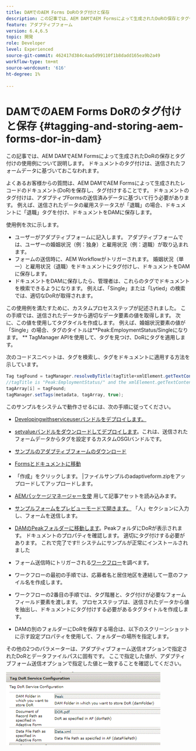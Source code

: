 ```yaml
---
title: DAMでのAEM Forms DoRのタグ付けと保存
description: この記事では、AEM DAMでAEM Formsによって生成されたDoRの保存とタグ付けの使用例について説明します。 ドキュメントのタグ付けは、送信されたフォームデータに基づいておこなわれます。
feature: アダプティブフォーム
version: 6.4,6.5
topic: 開発
role: Developer
level: Experienced
source-git-commit: 462417d384c4aa5d99110f1b8dadd165ea9b2a49
workflow-type: tm+mt
source-wordcount: '616'
ht-degree: 1%

---
```



# DAMでのAEM Forms DoRのタグ付けと保存 {#tagging-and-storing-aem-forms-dor-in-dam}

この記事では、AEM DAMでAEM Formsによって生成されたDoRの保存とタグ付けの使用例について説明します。 ドキュメントのタグ付けは、送信されたフォームデータに基づいておこなわれます。

よくあるお客様からの質問は、AEM DAMでAEM Formsによって生成されたレコードのドキュメント(DoR)を保存し、タグ付けすることです。 ドキュメントのタグ付けは、アダプティブFormsの送信済みデータに基づいて行う必要があります。 例えば、送信されたデータの雇用ステータスが「退職」の場合、ドキュメントに「退職」タグを付け、ドキュメントをDAMに保存します。

使用例を次に示します。

* ユーザーがアダプティブフォームに記入します。 アダプティブフォームでは、ユーザーの婚姻状況（例：独身）と雇用状況（例：退職）が取り込まれます。
* フォームの送信時に、AEM Workflowがトリガーされます。 婚姻状況（単一）と雇用状況（退職）をドキュメントにタグ付けし、ドキュメントをDAMに保存します。
* ドキュメントをDAMに保存したら、管理者は、これらのタグでドキュメントを検索できるようになります。 例えば、「Single」または「Lytied」の検索では、適切なDoRが取得されます。

この使用例を満たすために、カスタムプロセスステップが記述されました。 この手順では、送信されたデータから適切なデータ要素の値を取得します。 次に、この値を使用してタグタイルを作成します。 例えば、婚姻状況要素の値が「Single」の場合、タグのタイトルは**Peak:EmploymentStatus/Singleになります。 ** TagManager APIを使用して、タグを見つけ、DoRにタグを適用します。

次のコードスニペットは、タグを検索し、タグをドキュメントに適用する方法を示しています。

```java
Tag tagFound = tagManager.resolveByTitle(tagTitle+xmlElement.getTextContent());
//tagTitle is "Peak:EmploymentStatus/" and the xmlElement.getTextContent() will return the value Single. So the tag title becomes Peak:EmploymentStatus/Single. Once the tag is found we put the tag in array and apply the tags to the resource as shown below
tagArray[i] = tagFound;
tagManager.setTags(metadata, tagArray, true);
```

このサンプルをシステムで動作させるには、次の手順に従ってください。
* [Developingwithserviceuserバンドルをデプロイします。](/help/forms/assets/common-osgi-bundles/DevelopingWithServiceUser.jar)

* [setvalueバンドルをダウンロードしてデプロイします](/help/forms/assets/common-osgi-bundles/SetValueApp.core-1.0-SNAPSHOT.jar)。これは、送信されたフォームデータからタグを設定するカスタムOSGIバンドルです。

* [サンプルのアダプティブフォームのダウンロード](assets/tag-and-store-in-dam-assets.zip)

* [Formsとドキュメントに移動](http://localhost:4502/aem/forms.html/content/dam/formsanddocuments)

* 「作成」をクリックします。 |ファイルサンプルのadaptiveform.zipをアップロードしてアップロードします。

* [AEMパッケージマネージャーを使](assets/tag-and-store-in-dam-assets.zip) 用して記事アセットを読み込みます。
* [サンプルフォームをプレビューモードで開きます。](http://localhost:4502/content/dam/formsanddocuments/summit/peakform/jcr:content?wcmmode=disabled) 「人」セクションに入力し、フォームを送信します。
* [DAMのPeakフォルダーに移動します](http://localhost:4502/assets.html/content/dam/Peak)。PeakフォルダにDoRが表示されます。 ドキュメントのプロパティを確認します。 適切にタグ付けする必要があります。
これで完了です!! システムにサンプルが正常にインストールされました

* フォーム送信時にトリガーされる[ワークフロー](http://localhost:4502/editor.html/conf/global/settings/workflow/models/TagAndStoreDoRinDAM.html)を調べます。
* ワークフローの最初の手順では、応募者名と居住地区を連結して一意のファイル名を作成します。
* ワークフローの2番目の手順では、タグ階層と、タグ付けが必要なフォームフィールド要素を渡します。 プロセスステップは、送信されたデータから値を抽出し、ドキュメントにタグ付けする必要があるタグタイトルを作成します。
* DAMの別のフォルダーにDoRを保存する場合は、以下のスクリーンショットに示す設定プロパティを使用して、フォルダーの場所を指定します。

その他の2つのパラメーターは、アダプティブフォーム送信オプションで指定されたDoRとデータファイルパスに固有です。 ここで指定した値が、アダプティブフォーム送信オプションで指定した値と一致することを確認してください。

![タグDor](assets/tag_dor_service_configuration.gif)

